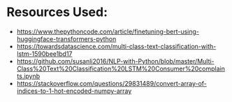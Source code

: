 # Resources Used:
* https://www.thepythoncode.com/article/finetuning-bert-using-huggingface-transformers-python
* https://towardsdatascience.com/multi-class-text-classification-with-lstm-1590bee1bd17
* https://github.com/susanli2016/NLP-with-Python/blob/master/Multi-Class%20Text%20Classification%20LSTM%20Consumer%20complaints.ipynb
* https://stackoverflow.com/questions/29831489/convert-array-of-indices-to-1-hot-encoded-numpy-array